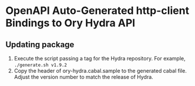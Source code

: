 # OpenAPI Auto-Generated http-client Bindings to Ory Hydra API

## Updating package

1. Execute the script passing a tag for the Hydra repository. For example, `./generate.sh v1.9.2`
2. Copy the header of ory-hydra.cabal.sample to the generated cabal file. Adjust the version number to match the release of Hydra.
